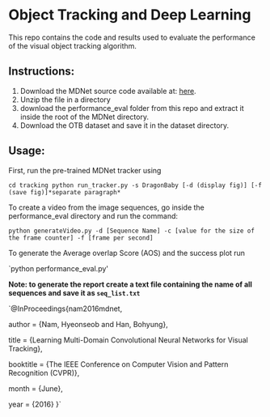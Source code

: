 # Object Tracking and Deep Learning
This repo contains the code and results used to evaluate the performance of the visual object tracking algorithm.

## Instructions:
1. Download the MDNet source code available at: [here](https://github.com/liulj13/pyMDNet-VOT2OTB).
2. Unzip the file in a directory
3. download the performance_eval folder from this repo and extract it inside the root of the MDNet directory.
4. Download the OTB dataset and save it in the dataset directory.

## Usage:
First, run the pre-trained MDNet tracker using

`cd tracking
python run_tracker.py -s DragonBaby [-d (display fig)] [-f (save fig)]*separate paragraph*`

To create a video from the image sequences, go inside the performance_eval directory and run the command:

`python generateVideo.py -d [Sequence Name] -c [value for the size of the frame counter] -f [frame per second]`

To generate the Average overlap Score (AOS) and the success plot run

`python performance_eval.py'

**Note: to generate the report create a text file containing the name of all sequences and save it as `seq_list.txt`**

`@InProceedings{nam2016mdnet,

author = {Nam, Hyeonseob and Han, Bohyung},

title = {Learning Multi-Domain Convolutional Neural Networks for Visual Tracking},

booktitle = {The IEEE Conference on Computer Vision and Pattern Recognition (CVPR)},

month = {June},

year = {2016}
}`
